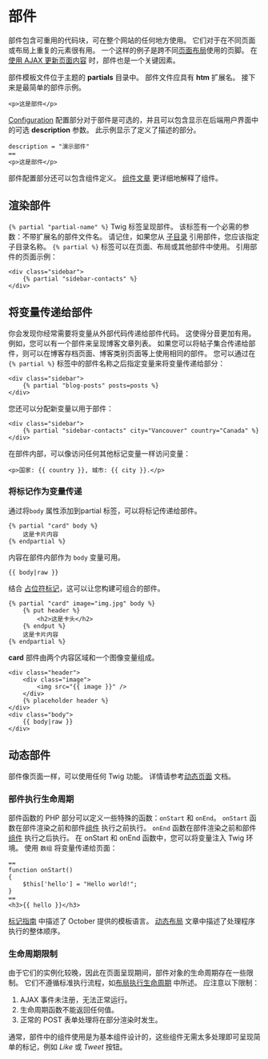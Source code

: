 # 部件

部件包含可重用的代码块，可在整个网站的任何地方使用。 它们对于在不同页面或布局上重复的元素很有用。 一个这样的例子是跨不同[页面布局](layouts.md)使用的页脚。 在[使用 AJAX 更新页面内容](../ajax/update-partials.md) 时，部件也是一个关键因素。

部件模板文件位于主题的 **partials** 目录中。 部件文件应具有 **htm** 扩展名。 接下来是最简单的部件示例。

```
<p>这是部件</p>
```

[Configuration](themes.md#configuration-section) 配置部分对于部件是可选的，并且可以包含显示在后端用户界面中的可选 **description** 参数。 此示例显示了定义了描述的部分。

```
description = "演示部件"
==
<p>这是部件</p>
```

部件配置部分还可以包含组件定义。 [组件文章](components.md) 更详细地解释了组件。

## 渲染部件

`{% partial "partial-name" %}` Twig 标签呈现部件。 该标签有一个必需的参数：不带扩展名的部件文件名。 请记住，如果您从 [子目录](themes.md#subdirectories) 引用部件，您应该指定子目录名称。 `{% partial %}` 标签可以在页面、布局或其他部件中使用。 引用部件的页面示例：

```twig
<div class="sidebar">
    {% partial "sidebar-contacts" %}
</div>
```

## 将变量传递给部件

你会发现你经常需要将变量从外部代码传递给部件代码。 这使得分音更加有用。 例如，您可以有一个部件来呈现博客文章列表。 如果您可以将帖子集合传递给部件，则可以在博客存档页面、博客类别页面等上使用相同的部件。 您可以通过在 `{% partial %}` 标签中的部件名称之后指定变量来将变量传递给部分：

```twig
<div class="sidebar">
    {% partial "blog-posts" posts=posts %}
</div>
```

您还可以分配新变量以用于部件：

```twig
<div class="sidebar">
    {% partial "sidebar-contacts" city="Vancouver" country="Canada" %}
</div>
```

在部件内部，可以像访问任何其他标记变量一样访问变量：

```twig
<p>国家: {{ country }}, 城市: {{ city }}.</p>
```

### 将标记作为变量传递

通过将`body` 属性添加到partial 标签，可以将标记传递给部件。

```twig
{% partial "card" body %}
    这是卡片内容
{% endpartial %}
```

内容在部件内部作为 `body` 变量可用。

```twig
{{ body|raw }}
```

结合 [占位符标记](../markup/tag-placeholder.md)，这可以让您构建可组合的部件。

```twig
{% partial "card" image="img.jpg" body %}
    {% put header %}
        <h2>这是卡头</h2>
    {% endput %}
    这是卡片内容
{% endpartial %}
```

**card** 部件由两个内容区域和一个图像变量组成。

```twig
<div class="header">
    <div class="image">
        <img src="{{ image }}" />
    </div>
    {% placeholder header %}
</div>
<div class="body">
    {{ body|raw }}
</div>
```

## 动态部件

部件像页面一样，可以使用任何 Twig 功能。 详情请参考[动态页面](pages.md#dynamic-pages) 文档。

### 部件执行生命周期

部件函数的 PHP 部分可以定义一些特殊的函数：`onStart` 和 `onEnd`。 `onStart` 函数在部件渲染之前和部件[组件](components.md) 执行之前执行。 `onEnd` 函数在部件渲染之前和部件 [组件](components.md) 执行之后执行。 在 onStart 和 onEnd 函数中，您可以将变量注入 Twig 环境。 使用 `数组` 将变量传递给页面：

```
==
function onStart()
{
    $this['hello'] = "Hello world!";
}
==
<h3>{{ hello }}</h3>
```

[标记指南](../markup.md) 中描述了 October 提供的模板语言。 [动态布局](layouts.md#dynamic-layouts) 文章中描述了处理程序执行的整体顺序。

### 生命周期限制

由于它们的实例化较晚，因此在页面呈现期间，部件对象的生命周期存在一些限制。 它们不遵循标准执行流程，如[布局执行生命周期](layouts.md#dynamic-layouts) 中所述。 应注意以下限制：

1. AJAX 事件未注册，无法正常运行。
1. 生命周期函数不能返回任何值。
1. 正常的 POST 表单处理将在部分渲染时发生。

通常，部件中的组件使用是为基本组件设计的，这些组件无需太多处理即可呈现简单的标记，例如 *Like* 或 *Tweet* 按钮。
